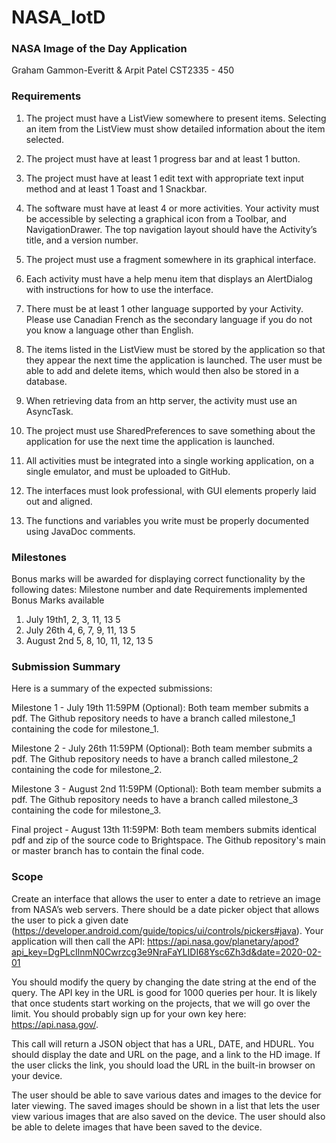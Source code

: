 # NASA_IotD
### NASA Image of the Day Application

Graham Gammon-Everitt & Arpit Patel
CST2335 - 450

### Requirements

1.  The project must have a ListView somewhere to present items. Selecting an item from the 
    ListView must show detailed information about the item selected.

2.  The project must have at least 1 progress bar and at least 1 button.

3.  The project must have at least 1 edit text with appropriate text input method and at least 1 
    Toast and 1 Snackbar.

4.  The software must have at least 4 or more activities. Your activity must be accessible by 
    selecting a graphical icon from a Toolbar, and NavigationDrawer. The top navigation 
    layout should have the Activity’s title, and a version number.

5.  The project must use a fragment somewhere in its graphical interface.

6.  Each activity must have a help menu item that displays an AlertDialog with instructions for 
    how to use the interface.

7.  There must be at least 1 other language supported by your Activity. Please use Canadian French 
    as the secondary language if you do not you know a language other than English.

8.  The items listed in the ListView must be stored by the application so that they appear the next 
    time the application is launched. The user must be able to add and delete items, 
    which would then also be stored in a database.

9.  When retrieving data from an http server, the activity must use an AsyncTask.

10. The project must use SharedPreferences to save something about the application for use the next 
    time the application is launched.

11. All activities must be integrated into a single working application, on a single emulator, and 
    must be uploaded to GitHub.

12. The interfaces must look professional, with GUI elements properly laid out and aligned.

13. The functions and variables you write must be properly documented using JavaDoc comments.

### Milestones

Bonus marks will be awarded for displaying correct functionality by the following dates:
Milestone number and date  	Requirements implemented 	  Bonus Marks available
1) July 19th1,                  2, 3, 11, 13                5
2) July 26th                    4, 6, 7, 9, 11, 13          5
3) August 2nd                   5, 8, 10, 11, 12, 13        5

### Submission Summary

Here is a summary of the expected submissions:

Milestone 1 -   July 19th 11:59PM (Optional): Both team member submits a pdf. The Github repository 
                needs to have a branch called milestone_1 containing the code for milestone_1.

Milestone 2 -   July 26th 11:59PM (Optional): Both team member submits a pdf. The Github repository 
                needs to have a branch called milestone_2 containing the code for milestone_2. 

Milestone 3 -   August 2nd 11:59PM (Optional): Both team member submits a pdf. The Github repository 
                needs to have a branch called milestone_3 containing the code for milestone_3. 

Final project - August 13th 11:59PM: Both team members submits identical pdf and zip of the source 
                code to Brightspace. The Github repository's main or master branch has to contain 
                the final code.

### Scope

Create an interface that allows the user to enter a date to retrieve an image from NASA’s web 
servers. There should be a date picker object that allows the user to pick a given date 
(https://developer.android.com/guide/topics/ui/controls/pickers#java). Your application will then 
call the API:
    https://api.nasa.gov/planetary/apod?api_key=DgPLcIlnmN0Cwrzcg3e9NraFaYLIDI68Ysc6Zh3d&date=2020-02-01
    
You should modify the query by changing the date string at the end of the query. The API key in the 
URL is good for 1000 queries per hour. It is likely that once students start working on the projects, 
that we will go over the limit. You should probably sign up for your own key here: https://api.nasa.gov/.

This call will return a JSON object that has a URL, DATE, and HDURL. You should display the date and 
URL on the page, and a link to the HD image. If the user clicks the link, you should load the URL in 
the built-in browser on your device.

The user should be able to save various dates and images to the device for later viewing. The saved 
images should be shown in a list that lets the user view various images that are also saved on the 
device. The user should also be able to delete images that have been saved to the device.

